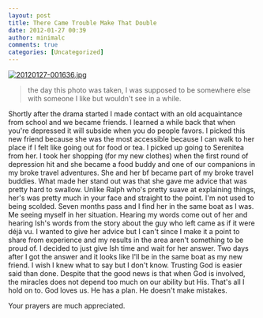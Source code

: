 ```yaml
---
layout: post
title: There Came Trouble Make That Double
date: 2012-01-27 00:39
author: minimalc
comments: true
categories: [Uncategorized]
---
```

<a href="http://minimalchanges.com/blog/wp-content/uploads/2012/01/20120127-001636.jpg"><img src="http://minimalchanges.com/blog/wp-content/uploads/2012/01/20120127-001636.jpg" alt="20120127-001636.jpg" class="alignnone size-full" /></a>


<blockquote>the day this photo was taken, I was supposed to be somewhere else with someone I like but wouldn't see in a while. </blockquote>


Shortly after the drama started I made contact with an old acquaintance from school and we became friends. I learned a while back that when you're depressed it will subside when you do people favors. I picked this new friend because she was the most accessible because I can walk to her place if I felt like going out for food or tea. I picked up going to Serenitea from her. I took her shopping (for my new clothes) when the first round of depression hit and she became a food buddy and one of our companions in my broke travel adventures. She and her bf became part of my broke travel buddies. What made her stand out was that she gave me advice that was pretty hard to swallow. Unlike Ralph who's pretty suave at explaining things, her's was pretty much in your face and straight to the point. I'm not used to being scolded. Seven months pass and I find her in the same boat as I was. Me seeing myself in her situation. Hearing my words come out of her and hearing Ish's words from the story about the guy who left came as if it were déjà vu. I wanted to give her advice but I can't since I make it a point to share from experience and my results in the area aren't something to be proud of. I decided to just give Ish time and wait for her answer. Two days after I got the answer and it looks like I'll be in the same boat as my new friend. I wish I knew what to say but I don't know. Trusting God is easier said than done. Despite that the good news is that when God is involved, the miracles does not depend too much on our ability but His. That's all I hold on to. God loves us. He has a plan. He doesn't make mistakes. 

Your prayers are much appreciated.
